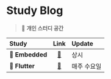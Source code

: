# Study Blog
> 💭 **개인 스터디 공간**

| Study | Link | Update |
|:------|:----:|:-------|
| 📁 **Embedded** | [🔗](https://github.com/Virtual-HDL/Study/tree/master/Embedded) | 상시 |
| 📁 **Flutter** | [🔗](https://github.com/Virtual-HDL/Study/tree/master/Flutter) | 매주 수요일 |

